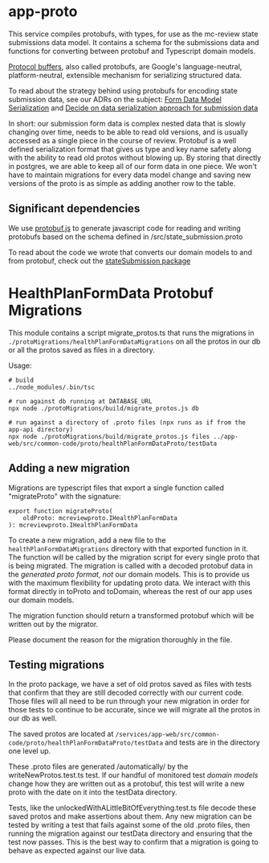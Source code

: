 # app-proto

This service compiles protobufs, with types, for use as the mc-review state submissions data model. It contains a schema for the submissions data and functions for converting between protobuf and Typescript domain models.

[Protocol buffers](https://developers.google.com/protocol-buffers), also called protobufs, are Google's language-neutral, platform-neutral, extensible mechanism for serializing structured data.

To read about the strategy behind using protobufs for encoding state submission data, see our ADRs on the subject: [Form Data Model Serialization](https://qmacbis.atlassian.net/wiki/spaces/OY2/pages/2760179717/008+-+Implemented+-+Form+Data+Model+Serialization) and [Decide on data serialization approach for submission data](https://qmacbis.atlassian.net/wiki/spaces/OY2/pages/2741501960/009+-+Implemented+-+Decide+on+data+serialization+approach+for+submission+data)

In short: our submission form data is complex nested data that is slowly changing over time, needs to be able to read old versions, and is usually accessed as a single piece in the course of review. Protobuf is a well defined serialization format that gives us type and key name safety along with the ability to read old protos without blowing up. By storing that directly in postgres, we are able to keep all of our form data in one piece. We won't have to maintain migrations for every data model change and saving new versions of the proto is as simple as adding another row to the table.

## Significant dependencies

We use [protobuf.js](https://github.com/protobufjs/protobuf.js) to generate javascript code for reading and writing protobufs based on the schema defined in /src/state_submission.proto

To read about the code we wrote that converts our domain models to and from protobuf, check out the [stateSubmission package](https://github.com/CMSgov/managed-care-review/tree/main/services/app-web/src/common-code/proto/healthPlanFormDataProto)

# HealthPlanFormData Protobuf Migrations

This module contains a script migrate_protos.ts that runs the migrations in `./protoMigrations/healthPlanFormDataMigrations` on all the protos in our db or all the protos saved as files in a directory.

Usage:

```
# build
../node_modules/.bin/tsc

# run against db running at DATABASE_URL
npx node ./protoMigrations/build/migrate_protos.js db

# run against a directory of .proto files (npx runs as if from the app-api directory)
npx node ./protoMigrations/build/migrate_protos.js files ../app-web/src/common-code/proto/healthPlanFormDataProto/testData

```

## Adding a new migration

Migrations are typescript files that export a single function called "migrateProto" with the signature:

```
export function migrateProto(
    oldProto: mcreviewproto.IHealthPlanFormData
): mcreviewproto.IHealthPlanFormData
```

To create a new migration, add a new file to the `healthPlanFormDataMigrations` directory with that exported function in it. The function will be called by the migration script for every single proto that is being migrated. The migration is called with a decoded protobuf data in the _generated proto format_, _not_ our domain models. This is to provide us with the maximum flexibility for updating proto data. We interact with this format directly in toProto and toDomain, whereas the rest of our app uses our domain models.

The migration function should return a transformed protobuf which will be written out by the migrator.

Please document the reason for the migration thoroughly in the file.

## Testing migrations

In the proto package, we have a set of old protos saved as files with tests that confirm that they are still decoded correctly with our current code. Those files will all need to be run through your new migration in order for those tests to continue to be accurate, since we will migrate all the protos in our db as well.

The saved protos are located at `/services/app-web/src/common-code/proto/healthPlanFormDataProto/testData` and tests are in the directory one level up.

These .proto files are generated /automatically/ by the writeNewProtos.test.ts test. If our handful of monitored test _domain models_ change how they are written out as a protobuf, this test will write a new proto with the date on it into the testData directory.

Tests, like the unlockedWithALittleBitOfEverything.test.ts file decode these saved protos and make assertions about them. Any new migration can be tested by writing a test that fails against some of the old .proto files, then running the migration against our testData directory and ensuring that the test now passes. This is the best way to confirm that a migration is going to behave as expected against our live data.
